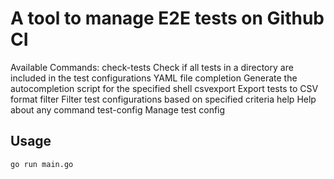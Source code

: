 # A tool to manage E2E tests on Github CI

Available Commands:
  check-tests Check if all tests in a directory are included in the test configurations YAML file
  completion  Generate the autocompletion script for the specified shell
  csvexport   Export tests to CSV format
  filter      Filter test configurations based on specified criteria
  help        Help about any command
  test-config Manage test config

## Usage

```bash
go run main.go
```
